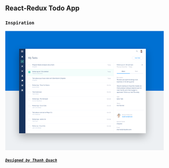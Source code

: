 ## React-Redux Todo App

### `Inspiration`

![Todo](./src/static/todo-app.png)

##### [`Designed by Thanh Quach`](https://dribbble.com/shots/2491838-Tasks)
